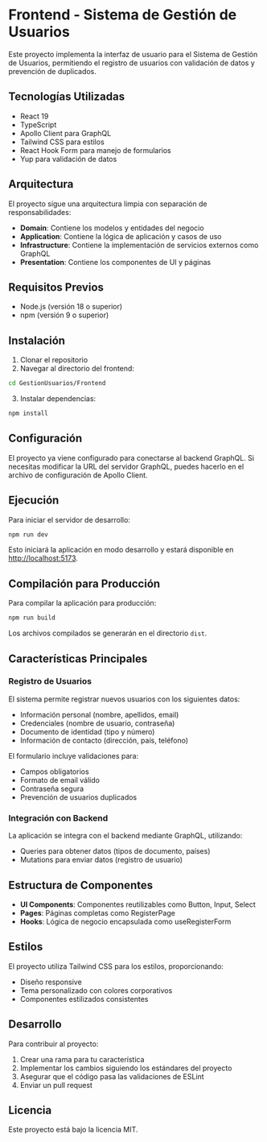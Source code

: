 # Frontend - Sistema de Gestión de Usuarios

Este proyecto implementa la interfaz de usuario para el Sistema de Gestión de Usuarios, permitiendo el registro de usuarios con validación de datos y prevención de duplicados.

## Tecnologías Utilizadas

- React 19
- TypeScript
- Apollo Client para GraphQL
- Tailwind CSS para estilos
- React Hook Form para manejo de formularios
- Yup para validación de datos

## Arquitectura

El proyecto sigue una arquitectura limpia con separación de responsabilidades:

- **Domain**: Contiene los modelos y entidades del negocio
- **Application**: Contiene la lógica de aplicación y casos de uso
- **Infrastructure**: Contiene la implementación de servicios externos como GraphQL
- **Presentation**: Contiene los componentes de UI y páginas

## Requisitos Previos

- Node.js (versión 18 o superior)
- npm (versión 9 o superior)

## Instalación

1. Clonar el repositorio
2. Navegar al directorio del frontend:

```bash
cd GestionUsuarios/Frontend
```

3. Instalar dependencias:

```bash
npm install
```

## Configuración

El proyecto ya viene configurado para conectarse al backend GraphQL. Si necesitas modificar la URL del servidor GraphQL, puedes hacerlo en el archivo de configuración de Apollo Client.

## Ejecución

Para iniciar el servidor de desarrollo:

```bash
npm run dev
```

Esto iniciará la aplicación en modo desarrollo y estará disponible en [http://localhost:5173](http://localhost:5173).

## Compilación para Producción

Para compilar la aplicación para producción:

```bash
npm run build
```

Los archivos compilados se generarán en el directorio `dist`.

## Características Principales

### Registro de Usuarios

El sistema permite registrar nuevos usuarios con los siguientes datos:

- Información personal (nombre, apellidos, email)
- Credenciales (nombre de usuario, contraseña)
- Documento de identidad (tipo y número)
- Información de contacto (dirección, país, teléfono)

El formulario incluye validaciones para:

- Campos obligatorios
- Formato de email válido
- Contraseña segura
- Prevención de usuarios duplicados

### Integración con Backend

La aplicación se integra con el backend mediante GraphQL, utilizando:

- Queries para obtener datos (tipos de documento, países)
- Mutations para enviar datos (registro de usuario)

## Estructura de Componentes

- **UI Components**: Componentes reutilizables como Button, Input, Select
- **Pages**: Páginas completas como RegisterPage
- **Hooks**: Lógica de negocio encapsulada como useRegisterForm

## Estilos

El proyecto utiliza Tailwind CSS para los estilos, proporcionando:

- Diseño responsive
- Tema personalizado con colores corporativos
- Componentes estilizados consistentes

## Desarrollo

Para contribuir al proyecto:

1. Crear una rama para tu característica
2. Implementar los cambios siguiendo los estándares del proyecto
3. Asegurar que el código pasa las validaciones de ESLint
4. Enviar un pull request

## Licencia

Este proyecto está bajo la licencia MIT.
